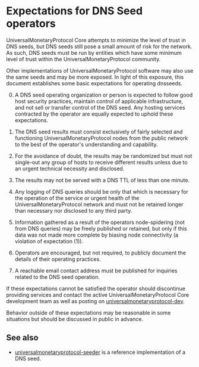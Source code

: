 Expectations for DNS Seed operators
====================================

UniversalMonetaryProtocol Core attempts to minimize the level of trust in DNS seeds,
but DNS seeds still pose a small amount of risk for the network.
As such, DNS seeds must be run by entities which have some minimum
level of trust within the UniversalMonetaryProtocol community.

Other implementations of UniversalMonetaryProtocol software may also use the same
seeds and may be more exposed. In light of this exposure, this
document establishes some basic expectations for operating dnsseeds.

0. A DNS seed operating organization or person is expected to follow good
host security practices, maintain control of applicable infrastructure,
and not sell or transfer control of the DNS seed. Any hosting services
contracted by the operator are equally expected to uphold these expectations.

1. The DNS seed results must consist exclusively of fairly selected and
functioning UniversalMonetaryProtocol nodes from the public network to the best of the
operator's understanding and capability.

2. For the avoidance of doubt, the results may be randomized but must not
single-out any group of hosts to receive different results unless due to an
urgent technical necessity and disclosed.

3. The results may not be served with a DNS TTL of less than one minute.

4. Any logging of DNS queries should be only that which is necessary
for the operation of the service or urgent health of the UniversalMonetaryProtocol
network and must not be retained longer than necessary nor disclosed
to any third party.

5. Information gathered as a result of the operators node-spidering
(not from DNS queries) may be freely published or retained, but only
if this data was not made more complete by biasing node connectivity
(a violation of expectation (1)).

6. Operators are encouraged, but not required, to publicly document the
details of their operating practices.

7. A reachable email contact address must be published for inquiries
related to the DNS seed operation.

If these expectations cannot be satisfied the operator should
discontinue providing services and contact the active UniversalMonetaryProtocol
Core development team as well as posting on
[universalmonetaryprotocol-dev](https://groups.google.com/forum/#!forum/universalmonetaryprotocol-dev).

Behavior outside of these expectations may be reasonable in some
situations but should be discussed in public in advance.

See also
----------
- [universalmonetaryprotocol-seeder](https://github.com/pooler/universalmonetaryprotocol-seeder) is a reference implementation of a DNS seed.
